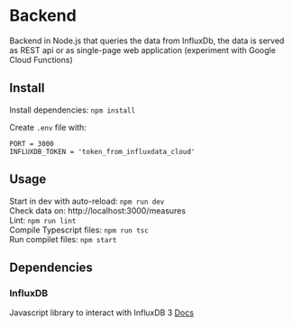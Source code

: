 # Backend

 Backend in Node.js that queries the data from InfluxDb, the data is served as REST api or as single-page web application (experiment with Google Cloud Functions)

## Install

Install dependencies: `npm install`

Create `.env` file with:
```
PORT = 3000
INFLUXDB_TOKEN = 'token_from_influxdata_cloud'
```

## Usage

Start in dev with auto-reload: `npm run dev`  
Check data on: http://localhost:3000/measures   
Lint: `npm run lint`  
Compile Typescript files: `npm run tsc`  
Run compilet files: `npm start`  

## Dependencies

### InfluxDB

Javascript library to interact with InfluxDB 3 [Docs](https://github.com/InfluxCommunity/influxdb3-js/tree/main)
